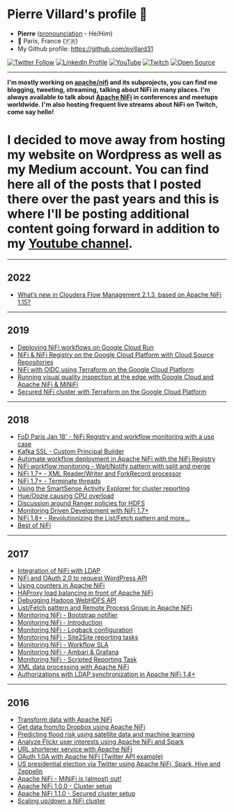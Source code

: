 # Pierre Villard's profile 👋

- **Pierre** ([pronounciation](https://www.pronouncenames.com/search?name=Pierre) - He/Him)<br />
- 📍 Paris, France (🇫🇷)<br />
- My Github profile: https://github.com/pvillard31

[![Twitter Follow](https://img.shields.io/twitter/follow/pvillard31.svg?style=social)](https://twitter.com/pvillard31)
[![LinkedIn Profile](https://img.shields.io/badge/Pierre%20Villard--lightgrey?logo=linkedin&style=social)](https://www.linkedin.com/in/pierrevillard)
[![YouTube](https://img.shields.io/youtube/channel/views/UCfVEb0uVhUdWxJ0dRzKxy_w?style=social)](https://www.youtube.com/channel/UCfVEb0uVhUdWxJ0dRzKxy_w)
[![Twitch](https://img.shields.io/twitch/status/pvillard31?style=social)](https://www.twitch.tv/pvillard31)
[![Open Source](https://badges.frapsoft.com/os/v1/open-source.svg?v=103)](https://opensource.org/)

---------

**I'm mostly working on [apache/nifi](https://github.com/apache/nifi) and its subprojects, you can find me blogging, tweeting, streaming, talking about NiFi in many places. I'm always available to talk about [Apache NiFi](https://nifi.apache.org/) in conferences and meetups worldwide. I'm also hosting frequent live streams about NiFi on Twitch, come say hello!**

# I decided to move away from hosting my website on Wordpress as well as my Medium account. You can find here all of the posts that I posted there over the past years and this is where I'll be posting additional content going forward in addition to my [Youtube channel](https://www.youtube.com/@pvillard31).

---------

## 2022

- [What’s new in Cloudera Flow Management 2.1.3, based on Apache NiFi 1.15?](2022/2022-02-17-whats-new-in-cloudera-flow-management-2-1-3-based-on-apache-nifi-1-15/index.md)

---------

## 2019

- [Deploying NiFi workflows on Google Cloud Run](2019/2019-04-09-deploying-nifi-workflows-on-google-cloud-run/index.md)
- [NiFi & NiFi Registry on the Google Cloud Platform with Cloud Source Repositories](2019/2019-07-02-nifi-and-nifi-registry-on-the-google-cloud-platform-with-cloud-source-repositories/index.md)
- [NiFi with OIDC using Terraform on the Google Cloud Platform](2019/2019-08-21-nifi-with-oidc-using-terraform-on-the-google-cloud-platform/index.md)
- [Running visual quality inspection at the edge with Google Cloud and Apache NiFi & MiNiFi](2019/2019-10-29-running-visual-quality-inspection-at-the-edge-with-google-cloud-and-apache-nifi-minifi/index.md)
- [Secured NiFi cluster with Terraform on the Google Cloud Platform](2019/2019-11-22-secured-nifi-cluster-with-terraform-on-the-google-cloud-platform/index.md)

---------

## 2018

- [FoD Paris Jan 18' - NiFi Registry and workflow monitoring with a use case](2018/2018-02-07-fod-paris-jan-18-nifi-registry-and-workflow-monitoring-with-a-use-case/index.md)
- [Kafka SSL - Custom Principal Builder](2018/2018-02-27-kafka-ssl-custom-principal-builder/index.md)
- [Automate workflow deployment in Apache NiFi with the NiFi Registry](2018/2018-04-09-automate-workflow-deployment-in-apache-nifi-with-the-nifi-registry/index.md)
- [NiFi workflow monitoring - Wait/Notify pattern with split and merge](2018/2018-06-27-nifi-workflow-monitoring-wait-notify-pattern-with-split-and-merge/index.md)
- [NiFi 1.7+ - XML Reader/Writer and ForkRecord processor](2018/2018-06-28-nifi-1-7-xml-reader-writer-and-forkrecord-processor/index.md)
- [NiFi 1.7+ - Terminate threads](2018/2018-07-02-nifi-1-7-terminate-threads/index.md)
- [Using the SmartSense Activity Explorer for cluster reporting](2018/2018-07-28-using-the-smartsense-activity-explorer-for-cluster-reporting/index.md)
- [Hue/Oozie causing CPU overload](2018/2018-07-30-hue-oozie-causing-cpu-overload/index.md)
- [Discussion around Ranger policies for HDFS](2018/2018-08-14-discussion-around-ranger-policies-for-hdfs/index.md)
- [Monitoring Driven Development with NiFi 1.7+](2018/2018-08-29-monitoring-driven-development-with-nifi-1-7/index.md)
- [NiFi 1.8+ - Revolutionizing the List/Fetch pattern and more...](2018/2018-10-29-nifi-1-8-revolutionizing-the-list-fetch-pattern-and-more/index.md)
- [Best of NiFi](2018/2018-11-08-best-of-nifi/index.md)

---------

## 2017

- [Integration of NiFi with LDAP](2017/2017-01-24-integration-of-nifi-with-ldap/index.md)
- [NiFi and OAuth 2.0 to request WordPress API](2017/2017-01-31-nifi-and-oauth-2-0-to-request-wordpress-api/index.md)
- [Using counters in Apache NiFi](2017/2017-02-07-using-counters-in-apache-nifi/index.md)
- [HAProxy load balancing in front of Apache NiFi](2017/2017-02-10-haproxy-load-balancing-in-front-of-apache-nifi/index.md)
- [Debugging Hadoop WebHDFS API](2017/2017-02-15-debugging-hadoop-webhdfs-api/index.md)
- [List/Fetch pattern and Remote Process Group in Apache NiFi](2017/2017-02-23-listfetch-pattern-and-remote-process-group-in-apache-nifi/index.md)
- [Monitoring NiFi - Bootstrap notifier](2017/2017-05-11-monitoring-nifi-bootstrap-notifier/index.md)
- [Monitoring NiFi - Introduction](2017/2017-05-11-monitoring-nifi-introduction/index.md)
- [Monitoring NiFi - Logback configuration](2017/2017-05-12-monitoring-nifi-logback-configuration/index.md)
- [Monitoring NiFi - Site2Site reporting tasks](2017/2017-05-13-monitoring-nifi-site2site-reporting-tasks/index.md)
- [Monitoring NiFi - Workflow SLA](2017/2017-05-15-monitoring-nifi-workflow-sla/index.md)
- [Monitoring NiFi - Ambari & Grafana](2017/2017-05-16-monitoring-nifi-ambari-grafana/index.md)
- [Monitoring NiFi - Scripted Reporting Task](2017/2017-05-17-monitoring-nifi-scripted-reporting-task/index.md)
- [XML data processing with Apache NiFi](2017/2017-09-07-xml-data-processing-with-apache-nifi/index.md)
- [Authorizations with LDAP synchronization in Apache NiFi 1.4+](2017/2017-12-22-authorizations-with-ldap-synchronization-in-apache-nifi-1-4/index.md)

---------

## 2016

- [Transform data with Apache NiFi](2016/2016-03-09-transform-data-with-apache-nifi/index.md)
- [Get data from/to Dropbox using Apache NiFi](2016/2016-03-13-get-data-from-dropbox-using-apache-nifi/index.md)
- [Predicting flood risk using satellite data and machine learning](2016/2016-03-30-predicting-flood-risk-using-satellite-data-and-machine-learning/index.md)
- [Analyze Flickr user interests using Apache NiFi and Spark](2016/2016-04-04-analyze-flickr-account-using-apache/index.md)
- [URL shortener service with Apache NiFi](2016/2016-04-10-url-shortener-service-with-apache-nifi/index.md)
- [OAuth 1.0A with Apache NiFi (Twitter API example)](2016/2016-04-12-oauth-1-0a-with-apache-nifi-twitter-api-example/index.md)
- [US presidential election via Twitter using Apache NiFi, Spark, Hive and Zeppelin](2016/2016-04-29-us-presidential-election-via-twitter-using-apache-nifi-spark-hive-and-zeppelin/index.md)
- [Apache NiFi - MiNiFi is (almost) out!](2016/2016-07-09-apache-nifi-minifi-is-almost-out/index.md)
- [Apache NiFi 1.0.0 - Cluster setup](2016/2016-08-13-apache-nifi-1-0-0-cluster-setup/index.md)
- [Apache NiFi 1.1.0 - Secured cluster setup](2016/2016-11-29-apache-nifi-1-1-0-secured-cluster-setup/index.md)
- [Scaling up/down a NiFi cluster](2016/2016-11-30-scaling-updown-a-nifi-cluster/index.md)
